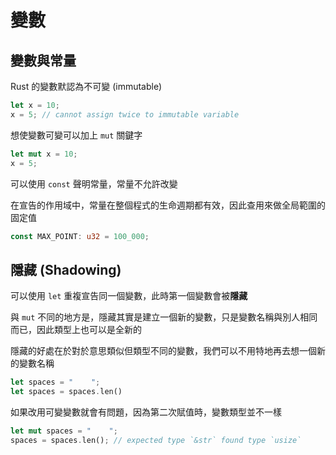 # 變數

## 變數與常量

Rust 的變數默認為不可變 (immutable)

```rust
let x = 10;
x = 5; // cannot assign twice to immutable variable
```

想使變數可變可以加上 `mut` 關鍵字

```rust
let mut x = 10;
x = 5;
```

可以使用 `const` 聲明常量，常量不允許改變

在宣告的作用域中，常量在整個程式的生命週期都有效，因此查用來做全局範圍的固定值

```rust
const MAX_POINT: u32 = 100_000;
```

## 隱藏 (Shadowing)

可以使用 `let` 重複宣告同一個變數，此時第一個變數會被**隱藏**

與 `mut` 不同的地方是，隱藏其實是建立一個新的變數，只是變數名稱與別人相同而已，因此類型上也可以是全新的

隱藏的好處在於對於意思類似但類型不同的變數，我們可以不用特地再去想一個新的變數名稱

```rust
let spaces = "    ";
let spaces = spaces.len()
```

如果改用可變變數就會有問題，因為第二次賦值時，變數類型並不一樣

```rust
let mut spaces = "    ";
spaces = spaces.len(); // expected type `&str` found type `usize`
```
